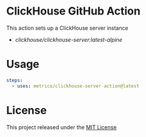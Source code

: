 # ClickHouse GitHub Action

This action sets up a ClickHouse server instance
- _clickhouse/clickhouse-server:latest-alpine_

# Usage

```yaml
steps:
  - uses: metrico/clickhouse-server-action@latest
```

# License

This project released under the [MIT License](LICENSE)
